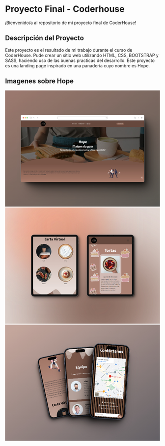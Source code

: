<div>
  <h1>Proyecto Final - Coderhouse</h1>
  <p>¡Bienvenido/a al repositorio de mi proyecto final de CoderHouse!</p>
</div>

<div>
  <h2>Descripción del Proyecto</h2>
  <p>Este proyecto es el resultado de mi trabajo durante el curso de CoderHouse. Pude crear un sitio web utilizando HTML, CSS, BOOTSTRAP y SASS, haciendo uso de las buenas practicas del desarrollo. Este proyecto es una landing page inspirado en una panaderia cuyo nombre es Hope.</p>
</div>

<div>
  <h2>Imagenes sobre Hope</h2>
  <img src="./media/imagenReadme.jpg" alt="imagen de la pagina web">
  <img src="./media/imagenReadme2.jpg" alt="imagen de la pagina web">
  <img src="./media/imagenReadme3.jpg" alt="imagen de la pagina web">
</div>

